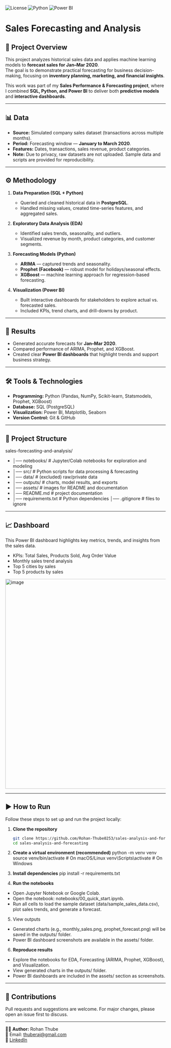 ![License](https://img.shields.io/badge/License-MIT-blue.svg)
![Python](https://img.shields.io/badge/Python-3.9+-yellow.svg)
![Power BI](https://img.shields.io/badge/PowerBI-Dashboards-orange)

# Sales Forecasting and Analysis

## 📌 Project Overview
This project analyzes historical sales data and applies machine learning models to **forecast sales for Jan–Mar 2020**.  
The goal is to demonstrate practical forecasting for business decision-making, focusing on **inventory planning, marketing, and financial insights**.

This work was part of my **Sales Performance & Forecasting project**, where I combined **SQL, Python, and Power BI** to deliver both **predictive models** and **interactive dashboards**.

---

## 📊 Data
- **Source:** Simulated company sales dataset (transactions across multiple months).  
- **Period:** Forecasting window — **January to March 2020**.  
- **Features:** Dates, transactions, sales revenue, product categories.  
- **Note:** Due to privacy, raw datasets are not uploaded. Sample data and scripts are provided for reproducibility.

---

## ⚙️ Methodology
1. **Data Preparation (SQL + Python)**
   - Queried and cleaned historical data in **PostgreSQL**.  
   - Handled missing values, created time-series features, and aggregated sales.  

2. **Exploratory Data Analysis (EDA)**
   - Identified sales trends, seasonality, and outliers.  
   - Visualized revenue by month, product categories, and customer segments.  

3. **Forecasting Models (Python)**
   - **ARIMA** — captured trends and seasonality.  
   - **Prophet (Facebook)** — robust model for holidays/seasonal effects.  
   - **XGBoost** — machine learning approach for regression-based forecasting.  

4. **Visualization (Power BI)**
   - Built interactive dashboards for stakeholders to explore actual vs. forecasted sales.  
   - Included KPIs, trend charts, and drill-downs by product.

---

## 🚀 Results
- Generated accurate forecasts for **Jan–Mar 2020**.  
- Compared performance of ARIMA, Prophet, and XGBoost.  
- Created clear **Power BI dashboards** that highlight trends and support business strategy.  

---

## 🛠 Tools & Technologies
- **Programming:** Python (Pandas, NumPy, Scikit-learn, Statsmodels, Prophet, XGBoost)  
- **Database:** SQL (PostgreSQL)  
- **Visualization:** Power BI, Matplotlib, Seaborn  
- **Version Control:** Git & GitHub  

---

## 📂 Project Structure  
sales-forecasting-and-analysis/
- │── notebooks/ # Jupyter/Colab notebooks for exploration and modeling
- │── src/ # Python scripts for data processing & forecasting
- │── data/ # (excluded) raw/private data
- │── outputs/ # charts, model results, and exports
- │── assets/ # images for README and documentation
- │── README.md # project documentation
- │── requirements.txt # Python dependencies
│── .gitignore # files to ignore


---

## 📈 Dashboard
This Power BI dashboard highlights key metrics, trends, and insights from the sales data.

- KPIs: Total Sales, Products Sold, Avg Order Value  
- Monthly sales trend analysis  
- Top 5 cities by sales  
- Top 5 products by sales
<img width="1159" height="659" alt="image" src="https://github.com/user-attachments/assets/6ae0e987-3f86-4d19-82ff-8339649cd22f" />


---

## ▶️ How to Run

Follow these steps to set up and run the project locally:

1. **Clone the repository**
   ```bash
   git clone https://github.com/Rohan-Thube0253/sales-analysis-and-forecasting.git
   cd sales-analysis-and-forecasting
   
2. **Create a virtual environment (recommended)**
python -m venv venv
source venv/bin/activate   # On macOS/Linux
venv\Scripts\activate      # On Windows


3. **Install dependencies**
pip install -r requirements.txt


4. **Run the notebooks**
- Open Jupyter Notebook or Google Colab.
- Open the notebook: notebooks/00_quick_start.ipynb.
- Run all cells to load the sample dataset (data/sample_sales_data.csv), plot sales trends, and generate a forecast.

5. View outputs
- Generated charts (e.g., monthly_sales.png, prophet_forecast.png) will be saved in the outputs/ folder.
- Power BI dashboard screenshots are available in the assets/ folder.

6. **Reproduce results**
- Explore the notebooks for EDA, Forecasting (ARIMA, Prophet, XGBoost), and Visualization.
- View generated charts in the outputs/ folder.
- Power BI dashboards are included in the assets/ section as screenshots.


---

## 🤝 Contributions
Pull requests and suggestions are welcome. For major changes, please open an issue first to discuss.  

---

👨‍💻 **Author:** Rohan Thube  
📧 Email: thuberaj@gmail.com  
🔗 [LinkedIn](https://www.linkedin.com/in/rohan-thube-423403239/)  
